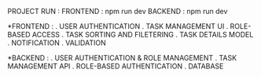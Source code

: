 PROJECT RUN : 
        FRONTEND : npm run dev
        BACKEND : npm run dev

*FRONTEND :
        . USER AUTHENTICATION
        . TASK MANAGEMENT UI
        . ROLE-BASED ACCESS
        . TASK SORTING AND FILETERING
        . TASK DETAILS MODEL
        . NOTIFICATION
        . VALIDATION

*BACKEND :
        . USER AUTHENTICATION & ROLE MANAGEMENT
        . TASK MANAGEMENT API
        . ROLE-BASED AUTHENTICATION
        . DATABASE